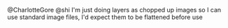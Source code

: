 @CharlotteGore @shi I'm just doing layers as chopped up images so I can use standard image files, I'd expect them to be flattened before use